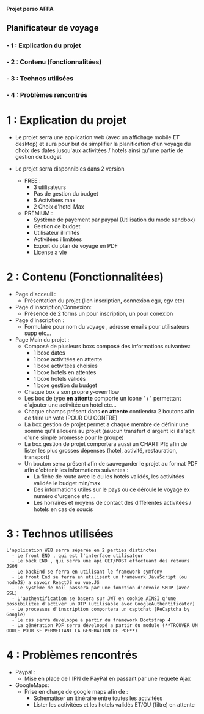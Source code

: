 **Projet perso AFPA**

## Planificateur de voyage

### - 1 : Explication du projet
### - 2 : Contenu (fonctionnalitées)
### - 3 : Technos utilisées
### - 4 : Problèmes rencontrés

# 1 : Explication du projet

- Le projet serra une application web (avec un affichage mobile **ET** desktop) et aura pour but de simplifier la planification d'un voyage du choix des dates
jusqu'aux activitées / hotels ainsi qu'une partie de gestion de budget

- Le projet serra disponnibles dans 2 version
  - FREE :
    - 3 utilisateurs
    - Pas de gestion du budget
    - 5 Activitées max
    - 2 Choix d'hotel Max
  - PREMIUM :
    - Système de payement par paypal (Utilisation du mode sandbox)
    - Gestion de budget
    - Utilisateur illimités
    - Activitées illimitées
    - Export du plan de voyage en PDF 
    - License a vie

# 2 : Contenu (Fonctionnalitées)

  - Page d'acceuil : 
    - Présentation du projet (lien inscription, connexion cgu, cgv etc)
  - Page d'inscription/Connexion:
    - Présence de 2 forms un pour inscription, un pour conexion
  - Page d'inscription :
    - Formulaire pour nom du voyage , adresse emails pour utilisateurs supp etc...
  - Page Main du projet :
    - Composé de plusieurs boxs composé des informations suivantes:
      - 1 boxe dates
      - 1 boxe activitées en attente
      - 1 boxe activitées choisies
      - 1 boxe hotels en attentes
      - 1 boxe hotels validés 
      - 1 boxe gestion du budget
    - Chaque box a son propre y-overrflow
    - Les box de type **en attente** comporte un icone "+" permettant d'ajouter une activitée un hotel etc...
    - Chaque champs présent dans **en attente** contiendra 2 boutons afin de faire un vote (POUR OU CONTRE)
    - La box gestion de projet permet a chaque membre de définir une somme qu'il allouera au projet (aaucun transfert d'argent ici il s'agit d'une simple promesse pour le groupe)
    - La box gestion de projet comportera aussi un CHART PIE afin de lister les plus grosses dépenses (hotel, activité, restauration, transport)
    - Un bouton serra présent afin de sauvegarder le projet au format PDF afin d'obtenir les informations suivantes :
        - La fiche de route avec le ou les hotels validés, les activitées validée le budget min/max 
        - Des informations utiles sur le pays ou ce déroule le voyage ex numéro d'urgence etc ... 
        - Les horraires et moyens de contact des différentes activitées / hotels en cas de soucis
        
# 3 : Technos utilisées
 
    L'application WEB serra séparée en 2 parties distinctes 
      - Le front END , qui est l'interface utilisateur
      - Le back END , qui serra une api GET/POST effectuant des retours JSON
      - Le backEnd se ferra en utilisant le framework symfony   
      - Le front End se ferra en utilisant un framework JavaScript (ou nodeJS) a savoir ReactJS ou vue.JS  
      - Le système de mail passera par une fonction d'envoie SMTP (avec SSL) 
      - L'authentification se basera sur JWT en cookie AINSI q'une possibilitée d'activer un OTP (utilisable avec GoogleAuthentificator)
      - Le processus d'inscription comportera un captchat (ReCaptcha by Google)
      - Le css serra développé a partir du framework Bootstrap 4
      - La génération PDF serra développé a partir du module (**TROUVER UN ODULE POUR SF PERMETTANT LA GENERATION DE PDF**)
      

# 4 : Problèmes rencontrés

  - Paypal :
      - Mise en place de l'IPN de PayPal en passant par une requete Ajax
  - GoogleMaps:
      - Prise en charge de google maps afin de : 
          - Schematiser un itinéraire entre toutes les activitées
          - Lister les activitées et les hotels validés ET/OU (filtre) en attente
          
